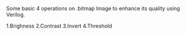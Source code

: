 Some basic 4 operations on .bitmap Image to enhance its quality using Verilog.

1.Brighness
2.Contrast
3.Invert
4.Threshold
